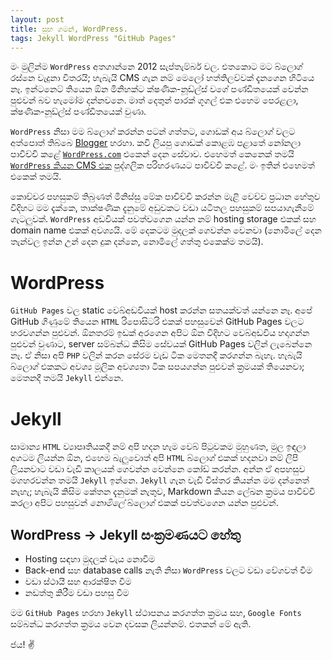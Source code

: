 ```yaml
---
layout: post
title: සුභ ගමන්, WordPress.
tags: Jekyll WordPress "GitHub Pages"
---
```


මං මුලින්ම `WordPress` අතගාන්නෙ 2012 සැප්තැම්බර් වල. එතකොට මට බ්ලොග් රස්නෙ වැදුනා විතරයි; හැබැයි CMS ගැන නම් මෙලෝ හත්තිලව්වක් දැනගෙන හිටියෙ නෑ. ඉන්ටනෙට් තියෙන ඕන මිනිහක්ට ක්ෂණික-නූඩ්ල්ස් වගේ පණ්ඩිතයෙක් වෙන්න පුළුවන් බව හැමෝම දන්නවනෙ. මාත් දෙතුන් පාරක් ගූගල් එක එහෙම පෙරළලා, ක්ෂණික-නූඩ්ල්ස් පණ්ඩිතයෙක් වුණා.

<!--more-->

`WordPress` නිසා මම බ්ලොග් කරන්න පටන් ගත්තට, ගොඩක් අය බ්ලොග් වලට අත්පොත් තිබ්බෙ [Blogger](https://www.blogger.com) හරහා. කවි ලියපු ගොඩක් කොළඹ පළාතේ නෝනලා පාවිච්චි කළේ [`WordPress.com`](https://www.wordpress.com) එකෙන් දෙන සේවාව. එහෙමත් කෙනෙක් තමයි [`WordPress` කියන CMS එක](https://www.wordpress.org) පුද්ගලික පරිහරණයට පාවිච්චි කළේ. මං ඉතින් එහෙමත් එකෙක් තමයි.

කොච්චර පහසුකම් තිබුණත් මිනිස්සු මේක පාවිච්චි කරන්න මැළි වෙච්ච ප්‍රධාන හේතුව විදිහට මම දැක්කෙ, තාක්ෂණික දැනුමේ අඩුවකට වඩා යටිතල පහසුකම් සපයාගැනීමේ ගැටලුවක්. `WordPress` අඩවියක් පවත්වගෙන යන්න නම් hosting storage එකක් සහ domain name එකක් අවශ්‍යයි. මේ දෙකටම මුදලක් ගෙවන්න වෙනවා (නොමිලේ දෙන තැන්වල ඉන්න උන් දෙන දුක දන්නෙ, නොමිලේ ගත්තු එකෙක්ම තමයි).

WordPress
===

`GitHub Pages` වල static වෙබ්අඩවියක් host කරන්න සතයක්වත් යන්නෙ නෑ. අපේ GitHub ගිණුමේ තියෙන `HTML` රිපොසිටරි එකක් පහසුවෙන් GitHub Pages වලට හරවගන්න පුළුවන්. ඕනතරම් ඉඩක් අරගෙන අපිට ඕන විදිහට වෙබ්අඩවිය හදාගන්න පුළුවන් වුණාට, server සම්බන්ධ කිසිම සේවයක් GitHub Pages වලින් ලැබෙන්නෙ නෑ. ඒ නිසා අපි `PHP` වලින් කරන සේරම වැඩ ටික මෙතනදී කරගන්න බැහැ. හැබැයි බ්ලොග් එකකට අවශ්‍ය මූලික අවශ්‍යතා ටික සපයගන්න පුළුවන් ක්‍රමයක් තියෙනවා; මෙතනදී තමයි `Jekyll` එන්නෙ.

Jekyll
===

සාමාන්‍ය `HTML` ව්‍යාපෘතියකදී නම් අපි හදන හැම වෙබ් පිටුවකම මුහුණත, මුල ඉඳලා අගටම ලියන්න ඕන, එහෙම බැලුවොත් අපි `HTML` බ්ලොග් එකක් හදනවා නම් ලිපි ලියනවාට වඩා වැඩි කාලයක් ගෙවන්න වෙන්නෙ කෝඩ් කරන්න. අන්න ඒ අපහසුව මගහරවන්න තමයි `Jekyll` ඉන්නෙ. `Jekyll` ගැන වැඩි විස්තර කියන්න මම දන්නෙත් නැහැ; හැබැයි කිසිම කේතන දැනුමක් නැතුව, Markdown කියන ලේඛන ක්‍රමය පාවිච්චි කරලා අපිට පහසුවන් *නොමිලේ* බ්ලොග් එකක් පවත්වගෙන යන්න පුළුවන්.

WordPress → Jekyll සංක්‍රමණයට හේතු
---

- Hosting සඳහා මුදලක් වැය නොවීම
- Back-end සහ database calls නැති නිසා `WordPress` වලට වඩා වේගවත් වීම
- වඩා ස්ථායී සහ ආරක්ෂිත වීම
- නඩත්තු කිරීම වඩා පහසු වීම

මම `GitHub Pages` හරහා `Jekyll` ස්ථාපනය කරගත්ත ක්‍රමය සහ, `Google Fonts` සම්බන්ධ කරගත්ත ක්‍රමය වෙන දවසක ලියන්නම්. එතකන් මේ ඇති.

ජය! :v: